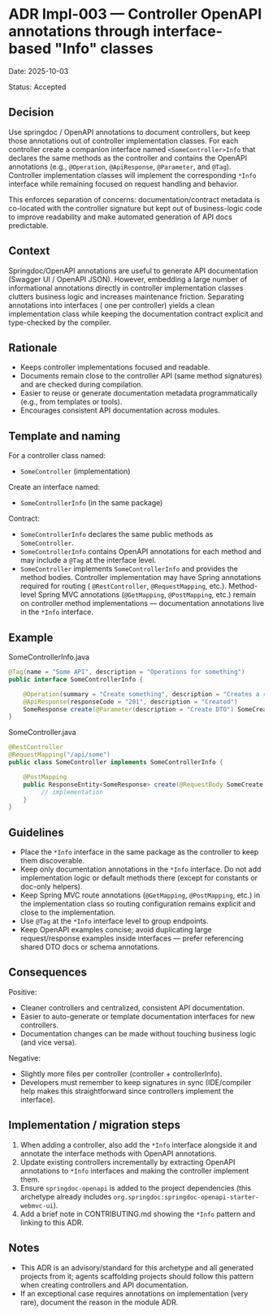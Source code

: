 # ADR Impl-003 — Controller OpenAPI annotations through interface-based "Info" classes

Date: 2025-10-03

Status: Accepted

Decision
--------
Use springdoc / OpenAPI annotations to document controllers, but keep those annotations out of controller implementation classes. For each controller create a
companion interface named `<SomeController>Info` that declares the same methods as the controller and contains the OpenAPI annotations (e.g., `@Operation`,
`@ApiResponse`, `@Parameter`, and `@Tag`). Controller implementation classes will implement the corresponding `*Info` interface while remaining focused on
request handling and behavior.

This enforces separation of concerns: documentation/contract metadata is co-located with the controller signature but kept out of business-logic code to improve
readability and make automated generation of API docs predictable.

Context
-------
Springdoc/OpenAPI annotations are useful to generate API documentation (Swagger UI / OpenAPI JSON). However, embedding a large number of informational
annotations directly in controller implementation classes clutters business logic and increases maintenance friction. Separating annotations into interfaces (
one per controller) yields a clean implementation class while keeping the documentation contract explicit and type-checked by the compiler.

Rationale
---------

- Keeps controller implementations focused and readable.
- Documents remain close to the controller API (same method signatures) and are checked during compilation.
- Easier to reuse or generate documentation metadata programmatically (e.g., from templates or tools).
- Encourages consistent API documentation across modules.

Template and naming
-------------------
For a controller class named:

- `SomeController` (implementation)

Create an interface named:

- `SomeControllerInfo` (in the same package)

Contract:

- `SomeControllerInfo` declares the same public methods as `SomeController`.
- `SomeControllerInfo` contains OpenAPI annotations for each method and may include a `@Tag` at the interface level.
- `SomeController` implements `SomeControllerInfo` and provides the method bodies. Controller implementation may have Spring annotations required for routing (
  `@RestController`, `@RequestMapping`, etc.). Method-level Spring MVC annotations (`@GetMapping`, `@PostMapping`, etc.) remain on controller method
  implementations — documentation annotations live in the `*Info` interface.

Example
-------
SomeControllerInfo.java

```java
@Tag(name = "Some API", description = "Operations for something")
public interface SomeControllerInfo {

    @Operation(summary = "Create something", description = "Creates a resource")
    @ApiResponse(responseCode = "201", description = "Created")
    SomeResponse create(@Parameter(description = "Create DTO") SomeCreate req);
}
```

SomeController.java

```java
@RestController
@RequestMapping("/api/some")
public class SomeController implements SomeControllerInfo {

    @PostMapping
    public ResponseEntity<SomeResponse> create(@RequestBody SomeCreate req) {
         // implementation
    }
}
```

Guidelines
----------

- Place the `*Info` interface in the same package as the controller to keep them discoverable.
- Keep only documentation annotations in the `*Info` interface. Do not add implementation logic or default methods there (except for constants or doc-only
  helpers).
- Keep Spring MVC route annotations (`@GetMapping`, `@PostMapping`, etc.) in the implementation class so routing configuration remains explicit and close to the
  implementation.
- Use `@Tag` at the `*Info` interface level to group endpoints.
- Keep OpenAPI examples concise; avoid duplicating large request/response examples inside interfaces — prefer referencing shared DTO docs or schema annotations.

Consequences
------------
Positive:

- Cleaner controllers and centralized, consistent API documentation.
- Easier to auto-generate or template documentation interfaces for new controllers.
- Documentation changes can be made without touching business logic (and vice versa).

Negative:

- Slightly more files per controller (controller + controllerInfo).
- Developers must remember to keep signatures in sync (IDE/compiler help makes this straightforward since controllers implement the interface).

Implementation / migration steps
-------------------------------

1. When adding a controller, also add the `*Info` interface alongside it and annotate the interface methods with OpenAPI annotations.
2. Update existing controllers incrementally by extracting OpenAPI annotations to `*Info` interfaces and making the controller implement them.
3. Ensure `springdoc-openapi` is added to the project dependencies (this archetype already includes `org.springdoc:springdoc-openapi-starter-webmvc-ui`).
4. Add a brief note in CONTRIBUTING.md showing the `*Info` pattern and linking to this ADR.

Notes
-----

- This ADR is an advisory/standard for this archetype and all generated projects from it; agents scaffolding projects should follow this pattern when creating
  controllers and API documentation.
- If an exceptional case requires annotations on implementation (very rare), document the reason in the module ADR.
